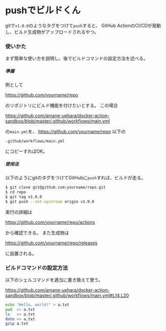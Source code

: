# pushでビルドくん

gitで`v1.0.0`のようなタグをつけて`push`すると、
GitHub ActionのCI/CDが発動し、ビルド生成物がアップロードされるやつ。

### 使いかた

まず簡単な使い方を説明し、後でビルドコマンドの設定方法を述べる。

##### 準備

例として

<https://github.com/yourname/repo>

のリポジトリにビルド機能を付けたいとする。
この場合

<https://github.com/amane-uehara/docker-action-sandbox/blob/master/.github/workflows/main.yml>

の`main.yml`を、
<https://github.com/yourname/repo>
以下の

```
.github/workflows/main.yml
```

にコピーすればOK。

##### 使用法

以下のようにgitのタグをつけてGitHubに`push`すれば、ビルドが走る。

```sh
$ git clone git@github.com:yourname/repo.git
$ cd repo
$ git tag v1.0.0
$ git push --set-upstream origin v1.0.0
```

実行の詳細は

<https://github.com/yourname/repo/actions>

から確認できる。
また生成物は

<https://github.com/yourname/repo/releases>

に設置される。

### ビルドコマンドの設定方法

以下のシェルコマンドを適当に書き換えて使う。

<https://github.com/amane-uehara/docker-action-sandbox/blob/master/.github/workflows/main.yml#L14,L20>

```sh
echo "Hello, world!" > a.txt
pwd  >> a.txt
ls   >> a.txt
date >> a.txt
gzip a.txt
```
